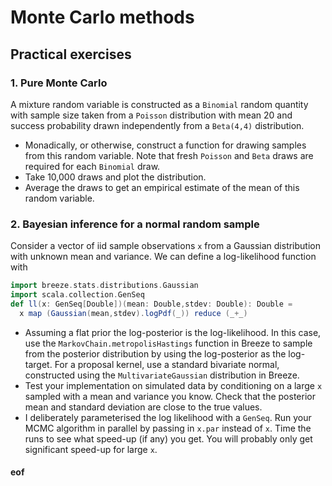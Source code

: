 # Monte Carlo methods

## Practical exercises

### 1. Pure Monte Carlo

A mixture random variable is constructed as a `Binomial` random quantity with sample size taken from a `Poisson` distribution with mean 20 and success probability drawn independently from a `Beta(4,4)` distribution.

* Monadically, or otherwise, construct a function for drawing samples from this random variable. Note that fresh `Poisson` and `Beta` draws are required for each `Binomial` draw.
* Take 10,000 draws and plot the distribution.
* Average the draws to get an empirical estimate of the mean of this random variable.

### 2. Bayesian inference for a normal random sample

Consider a vector of iid sample observations `x` from a Gaussian distribution with unknown mean and variance. We can define a log-likelihood function with
```scala
import breeze.stats.distributions.Gaussian
import scala.collection.GenSeq
def ll(x: GenSeq[Double])(mean: Double,stdev: Double): Double =
  x map (Gaussian(mean,stdev).logPdf(_)) reduce (_+_)
```

* Assuming a flat prior the log-posterior is the log-likelihood. In this case, use the `MarkovChain.metropolisHastings` function in Breeze to sample from the posterior distribution by using the log-posterior as the log-target. For a proposal kernel, use a standard bivariate normal, constructed using the `MultivariateGaussian` distribution in Breeze.
* Test your implementation on simulated data by conditioning on a large `x` sampled with a mean and variance you know. Check that the posterior mean and standard deviation are close to the true values.
* I deliberately parameterised the log likelihood with a `GenSeq`. Run your MCMC algorithm in parallel by passing in `x.par` instead of `x`. Time the runs to see what speed-up (if any) you get. You will probably only get significant speed-up for large `x`.




#### eof

